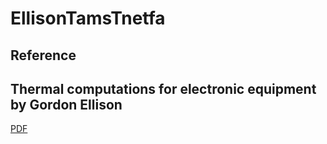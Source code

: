 # EllisonTamsTnetfa
## Reference 
## Thermal computations for electronic equipment by Gordon Ellison
[PDF](file:///Users/fabio/Downloads/EllisonGordon-ThermalComputationsforElectronics_ConductiveRadiativeandConvectiveAirCooling-CRCPress2010%20(1).pdf)
